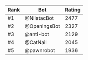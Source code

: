 Rank|Bot|Rating
---|---|---
#1|@NilatacBot|2477
#2|@OpeningsBot|2327
#3|@anti-bot|2129
#4|@CatNail|2045
#5|@pawnrobot|1936
